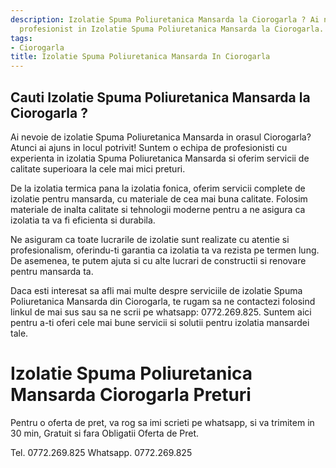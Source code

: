 ```yaml
---
description: Izolatie Spuma Poliuretanica Mansarda la Ciorogarla ? Ai nevoie de un
  profesionist in Izolatie Spuma Poliuretanica Mansarda la Ciorogarla. tel. 0772.269.825
tags:
- Ciorogarla
title: Izolatie Spuma Poliuretanica Mansarda In Ciorogarla
---
```



## Cauti Izolatie Spuma Poliuretanica Mansarda la Ciorogarla ?


Ai nevoie de izolatie Spuma Poliuretanica Mansarda in orasul Ciorogarla? Atunci ai ajuns in locul potrivit! Suntem o echipa de profesionisti cu experienta in izolatia Spuma Poliuretanica Mansarda si oferim servicii de calitate superioara la cele mai mici preturi.

De la izolatia termica pana la izolatia fonica, oferim servicii complete de izolatie pentru mansarda, cu materiale de cea mai buna calitate. Folosim materiale de inalta calitate si tehnologii moderne pentru a ne asigura ca izolatia ta va fi eficienta si durabila.

Ne asiguram ca toate lucrarile de izolatie sunt realizate cu atentie si profesionalism, oferindu-ti garantia ca izolatia ta va rezista pe termen lung. De asemenea, te putem ajuta si cu alte lucrari de constructii si renovare pentru mansarda ta.

Daca esti interesat sa afli mai multe despre serviciile de izolatie Spuma Poliuretanica Mansarda din Ciorogarla, te rugam sa ne contactezi folosind linkul de mai sus sau sa ne scrii pe whatsapp: 0772.269.825. Suntem aici pentru a-ti oferi cele mai bune servicii si solutii pentru izolatia mansardei tale.

# Izolatie Spuma Poliuretanica Mansarda Ciorogarla Preturi
Pentru o oferta de pret, va rog sa imi scrieti pe whatsapp, si va trimitem in 30 min, Gratuit si fara Obligatii Oferta de Pret.

Tel. 0772.269.825
Whatsapp. 0772.269.825